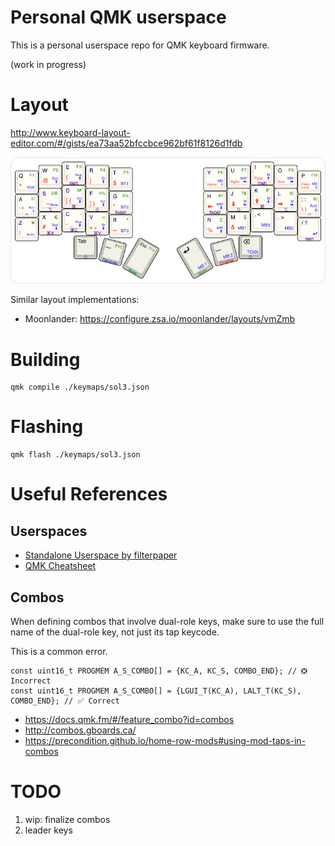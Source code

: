 # Personal QMK userspace

This is a personal userspace repo for QMK keyboard firmware.

(work in progress)

# Layout

http://www.keyboard-layout-editor.com/#/gists/ea73aa52bfccbce962bf61f8126d1fdb

![36-keys layout](./docs/layout-36-keys.png)

Similar layout implementations:
- Moonlander: https://configure.zsa.io/moonlander/layouts/vmZmb
# Building

```
qmk compile ./keymaps/sol3.json
```
# Flashing

```
qmk flash ./keymaps/sol3.json
```

# Useful References

## Userspaces

- [Standalone Userspace by filterpaper](https://filterpaper.github.io/qmk/userspace.html)
- [QMK Cheatsheet](https://jayliu50.github.io/qmk-cheatsheet/)

## Combos

When defining combos that involve dual-role keys,
make sure to use the full name of the dual-role key,
not just its tap keycode.

This is a common error.

```
const uint16_t PROGMEM A_S_COMBO[] = {KC_A, KC_S, COMBO_END}; // ❎ Incorrect
const uint16_t PROGMEM A_S_COMBO[] = {LGUI_T(KC_A), LALT_T(KC_S), COMBO_END}; // ✅ Correct
```

- https://docs.qmk.fm/#/feature_combo?id=combos
- http://combos.gboards.ca/
- https://precondition.github.io/home-row-mods#using-mod-taps-in-combos

# TODO

1. wip: finalize combos
2. leader keys
